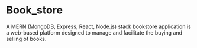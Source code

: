 # Book_store
A MERN (MongoDB, Express, React, Node.js) stack bookstore application is a web-based platform designed to manage and facilitate the buying and selling of books.
